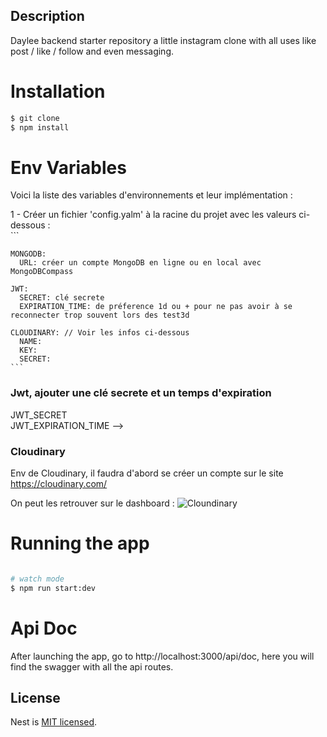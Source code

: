 ## Description

Daylee backend starter repository a little instagram clone with all uses like post / like / follow and even messaging.

# Installation

```bash
$ git clone
$ npm install
```

# Env Variables

Voici la liste des variables d'environnements et leur implémentation :

1 - Créer un fichier 'config.yalm' à la racine du projet avec les valeurs ci-dessous : <br />
    ```

    MONGODB: 
      URL: créer un compte MongoDB en ligne ou en local avec MongoDBCompass

    JWT:
      SECRET: clé secrete
      EXPIRATION_TIME: de préference 1d ou + pour ne pas avoir à se reconnecter trop souvent lors des test3d 

    CLOUDINARY: // Voir les infos ci-dessous
      NAME:  
      KEY: 
      SECRET: 
    ```


### Jwt, ajouter une clé secrete et un temps d'expiration
JWT_SECRET  <br />
JWT_EXPIRATION_TIME -->  <br />

### Cloudinary
Env de Cloudinary, il faudra d'abord se créer un compte sur le site https://cloudinary.com/

On peut les retrouver sur le dashboard :
![Cloundinary](https://cloudinary-res.cloudinary.com/image/upload/bo_1px_solid_gray/f_auto/q_auto/docs/prod_env_credentials.png)

# Running the app

```bash

# watch mode
$ npm run start:dev

```

# Api Doc

After launching the app, go to http://localhost:3000/api/doc, here you will find the swagger with all the api routes.

## License

Nest is [MIT licensed](LICENSE).
